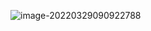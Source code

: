 ![image-20220329090922788](C:%5CUsers%5Cstar3%5CAppData%5CRoaming%5CTypora%5Ctypora-user-images%5Cimage-20220329090922788.png)